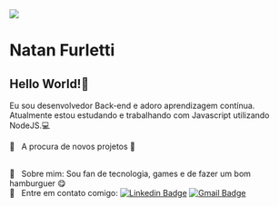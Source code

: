 <img width="auto" src="https://ik.imagekit.io/t58nj4hrrhv/neverstoplearning_KsHDH5f5T.jpg">


# Natan Furletti

## Hello World!👋
Eu sou desenvolvedor Back-end e adoro aprendizagem contínua.<br/>
Atualmente estou estudando e trabalhando com Javascript utilizando NodeJS.:computer:

 :rocket:  &nbsp; A procura de novos projetos :rocket:
 
 <br/> 💬  &nbsp; Sobre mim: Sou fan de tecnologia, games e de fazer um bom hamburguer :yum:
 <br/> :email: &nbsp; Entre em contato comigo: [![Linkedin Badge](https://img.shields.io/badge/-Natan-blue?style=flat-square&logo=Linkedin&logoColor=white&link=https://www.linkedin.com/in/tgmarinho/)](https://www.linkedin.com/in/natan-furletti/)
[![Gmail Badge](https://img.shields.io/badge/-natan.furletti@outlook.com-red?style=flat-square&link=mailto:natan.furletti@outlook.com)](mailto:natan.furletti@outlook.com)
